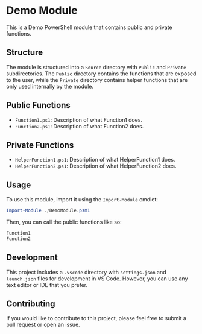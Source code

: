 # Demo Module

This is a Demo PowerShell module that contains public and private functions.

## Structure

The module is structured into a `Source` directory with `Public` and `Private` subdirectories. The `Public` directory contains the functions that are exposed to the user, while the `Private` directory contains helper functions that are only used internally by the module.

## Public Functions

- `Function1.ps1`: Description of what Function1 does.
- `Function2.ps1`: Description of what Function2 does.

## Private Functions

- `HelperFunction1.ps1`: Description of what HelperFunction1 does.
- `HelperFunction2.ps1`: Description of what HelperFunction2 does.

## Usage

To use this module, import it using the `Import-Module` cmdlet:

```powershell
Import-Module ./DemoModule.psm1
```

Then, you can call the public functions like so:

```powershell
Function1
Function2
```

## Development

This project includes a `.vscode` directory with `settings.json` and `launch.json` files for development in VS Code. However, you can use any text editor or IDE that you prefer.

## Contributing

If you would like to contribute to this project, please feel free to submit a pull request or open an issue.
